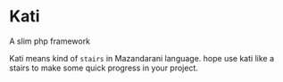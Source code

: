 # Kati
A slim php framework

Kati means kind of `stairs` in Mazandarani language. hope use kati like a stairs to make some quick progress in your project.
